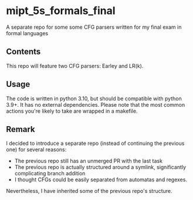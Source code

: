 # mipt_5s_formals_final
A separate repo for some some CFG parsers written for my final exam in formal languages

## Contents
This repo will feature two CFG parsers: Earley and LR(k).

## Usage
The code is written in python 3.10, but should be compatible with python 3.9+. It has no external dependencies. Please note that the most common actions you're likely to take are wrapped in a makefile.

## Remark
I decided to introduce a separate repo (instead of continuing the previous one) for several reasons:
 - The previous repo still has an unmerged PR with the last task
 - The previous repo is actually structured around a symlink, significantly complicating branch addition
 - I thought CFGs could be easily separated from automatas and regexes.

Nevertheless, I have inherited some of the previous repo's structure.
